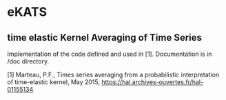 # eKATS
## time elastic Kernel Averaging of Time Series

Implementation of the code defined and used in [1]. Documentation is in /doc directory.

[1] Marteau, P.F., Times series averaging from a probabilistic interpretation of time-elastic kernel, May 2015, https://hal.archives-ouvertes.fr/hal-01155134

